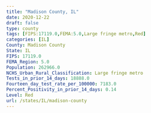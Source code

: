 ```yaml
---
title: "Madison County, IL"
date: 2020-12-22
draft: false
type: county
tags: [FIPS:17119.0,FEMA:5.0,Large fringe metro,Red]
categories: [IL]
County: Madison County
State: IL
FIPS: 17119.0
FEMA_Region: 5.0
Population: 262966.0
NCHS_Urban_Rural_Classification: Large fringe metro
Tests_in_prior_14_days: 18888.0
Fourteen_day_test_rate_per_100000: 7183.0
Percent_Positivity_in_prior_14_days: 0.14
Level: Red
url: /states/IL/madison-county
---
```



